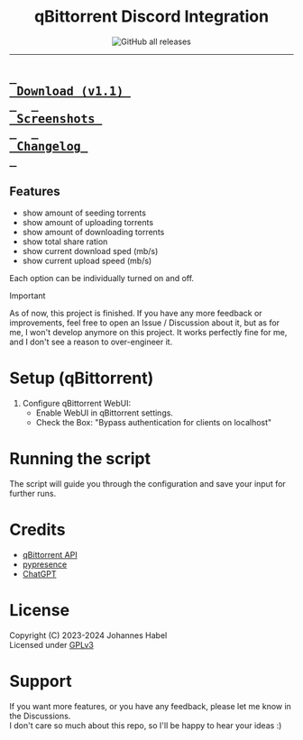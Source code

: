 <div align = center>
<h1 align="center">qBittorrent Discord Integration</h1>

<img alt="GitHub all releases" src="https://img.shields.io/github/downloads/EchterAlsFake/qBittorrent_Discord/total?style=social&logo=github&logoColor=purple">

</div>

---
**[<kbd><strong>&nbsp;<br>&nbsp;Download (v1.1)&nbsp;<br>&nbsp;</strong></kbd>](https://github.com/EchterAlsFake/qBittorrent_Discord/releases/tag/1.1-final)** 
**[<kbd><strong>&nbsp;<br>&nbsp;Screenshots&nbsp;<br>&nbsp;</strong></kbd>](https://github.com/EchterAlsFake/qBittorrent_Discord/blob/master/README/SCREENSHOTS.md)** 
**[<kbd><strong>&nbsp;<br>&nbsp;Changelog&nbsp;<br>&nbsp;</strong></kbd>](https://github.com/EchterAlsFake/qBittorrent_Discord/blob/master/README/CHANGELOG.md)** 
---

## **Features**
- show amount of seeding torrents
- show amount of uploading torrents
- show amount of downloading torrents
- show total share ration
- show current download sped (mb/s)
- show current upload speed (mb/s)

Each option can be individually turned on and off.

> [!IMPORTANT]
> As of now, this project is finished. If you have any more feedback or improvements, feel free to open an Issue / Discussion
> about it, but as for me, I won't develop anymore on this project. It works perfectly fine for me, and I don't see a reason 
> to over-engineer it.

# Setup (qBittorrent)

1. Configure qBittorrent WebUI:
   - Enable WebUI in qBittorrent settings.
   - Check the Box: "Bypass authentication for clients on localhost"


# Running the script
The script will guide you through the configuration and save your input for further runs.


# Credits
* [qBittorrent API](https://github.com/rmartin16/qbittorrent-api)
* [pypresence](https://github.com/qwertyquerty/pypresence)
* [ChatGPT](https://chat.openai.com)

# License
Copyright (C) 2023-2024 Johannes Habel
<br>Licensed under [GPLv3](https://www.gnu.org/licenses/gpl-3.0.en.html)

# Support
If you want more features, or you have any feedback, please let me know in the Discussions.
<br>I don't care so much about this repo, so I'll be happy to hear your ideas :)

